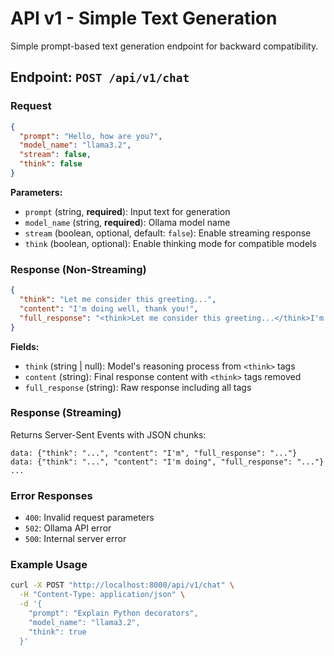 # API v1 - Simple Text Generation

Simple prompt-based text generation endpoint for backward compatibility.

## Endpoint: `POST /api/v1/chat`

### Request

```json
{
  "prompt": "Hello, how are you?",
  "model_name": "llama3.2",
  "stream": false,
  "think": false
}
```

**Parameters:**
- `prompt` (string, **required**): Input text for generation
- `model_name` (string, **required**): Ollama model name
- `stream` (boolean, optional, default: `false`): Enable streaming response
- `think` (boolean, optional): Enable thinking mode for compatible models

### Response (Non-Streaming)

```json
{
  "think": "Let me consider this greeting...",
  "content": "I'm doing well, thank you!",
  "full_response": "<think>Let me consider this greeting...</think>I'm doing well, thank you!"
}
```

**Fields:**
- `think` (string | null): Model's reasoning process from `<think>` tags
- `content` (string): Final response content with `<think>` tags removed
- `full_response` (string): Raw response including all tags

### Response (Streaming)

Returns Server-Sent Events with JSON chunks:

```text
data: {"think": "...", "content": "I'm", "full_response": "..."}
data: {"think": "...", "content": "I'm doing", "full_response": "..."}
...
```

### Error Responses

- `400`: Invalid request parameters
- `502`: Ollama API error
- `500`: Internal server error

### Example Usage

```bash
curl -X POST "http://localhost:8000/api/v1/chat" \
  -H "Content-Type: application/json" \
  -d '{
    "prompt": "Explain Python decorators",
    "model_name": "llama3.2",
    "think": true
  }'
```
